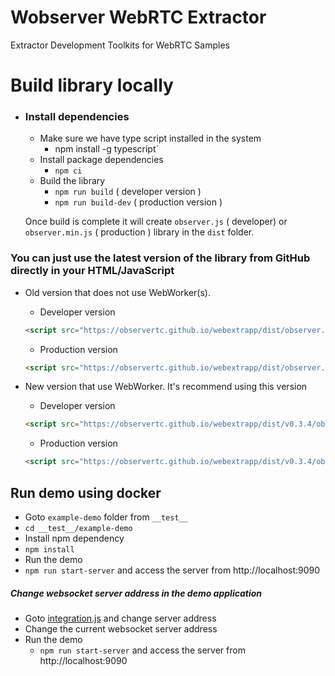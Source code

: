 # Wobserver WebRTC Extractor
Extractor Development Toolkits for WebRTC Samples


# Build library locally

- ### Install dependencies
  - Make sure we have type script installed in the system
    - npm install -g typescript`
  - Install package dependencies 
    - `npm ci`
  - Build the library
    - `npm run build` ( developer version )
    - `npm run build-dev` ( production version )

  Once build is complete it will create `observer.js` ( developer) or `observer.min.js` ( production ) library in the `dist` folder.


### You can just use the latest version of the library from GitHub directly in your HTML/JavaScript

- Old version that does not use WebWorker(s).
  - Developer version 
  
  ```html
  <script src="https://observertc.github.io/webextrapp/dist/observer.js"></script>
  ```
  
  - Production version
  
  ```html
  <script src="https://observertc.github.io/webextrapp/dist/observer.min.js"></script>
  ```
  
- New version that use WebWorker. It's recommend using this version
  - Developer version

  ```html
  <script src="https://observertc.github.io/webextrapp/dist/v0.3.4/observer.js"></script>
  ```

  - Production version

  ```html
  <script src="https://observertc.github.io/webextrapp/dist/v0.3.4/observer.min.js"></script>
  ```


## Run demo using docker

  - Goto `example-demo` folder from `__test__`
   - `cd __test__/example-demo`
  - Install npm dependency
   - `npm install`
  - Run the demo
   - `npm run start-server` and access the server from http://localhost:9090


 ##### Change websocket server address in the demo application

  - Goto [integration.js](__test__/example-demo/js/integration.js#L20) and change server address
  - Change the current websocket server address
  - Run the demo
    - `npm run start-server` and access the server from http://localhost:9090
